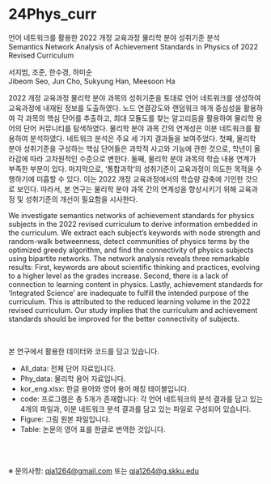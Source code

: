 # 24Phys_curr

언어 네트워크를 활용한 2022 개정 교육과정 물리학 분야 성취기준 분석<br/>
Semantics Network Analysis of Achievement Standards in Physics of 2022 Revised Curriculum

서지범, 조준, 한수경, 하미순<br/>
Jibeom Seo, Jun Cho, Sukyung Han, Meesoon Ha

2022 개정 교육과정 물리학 분야 과목의 성취기준을 토대로 언어 네트워크를 생성하여 교육과정에 내재된 정보를 도출하였다. 노드 연결강도와 랜덤워크 매개 중심성을 활용하여 각 과목의 핵심 단어를 추출하고, 최대 모듈도를 찾는 알고리듬을 활용하여 물리학 용어의 단어 커뮤니티를 탐색하였다. 물리학 분야 과목 간의 연계성은 이분 네트워크를 활용하여 분석하였다. 네트워크 분석은 주요 세 가지 결과들을 보여주었다. 첫째, 물리학 분야 성취기준을 구성하는 핵심 단어들은 과학적 사고와 기능에 관한 것으로, 학년이 올라감에 따라 고차원적인 수준으로 변한다. 둘째, 물리학 분야 과목의 학습 내용 연계가 부족한 부분이 있다. 마지막으로, ‘통합과학’의 성취기준이 교육과정이 의도한 목적을 수행하기에 미흡할 수 있다. 이는 2022 개정 교육과정에서의 학습량 감축에 기인한 것으로 보인다. 따라서, 본 연구는 물리학 분야 과목 간의 연계성을 향상시키기 위해 교육과정 및 성취기준의 개선이 필요함을 시사한다.

We investigate semantics networks of achievement standards for physics subjects in the 2022 revised curriculum to derive information embedded in the curriculum. We extract each subject’s keywords with node strength and random-walk betweenness, detect communities of physics terms by the optimized greedy algorithm, and find the connectivity of physics subjects using bipartite networks. The network analysis reveals three remarkable results: First, keywords are about scientific thinking and practices, evolving to a higher level as the grades increase. Second, there is a lack of connection to learning content in physics. Lastly, achievement standards for ‘Integrated Science’ are inadequate to fulfill the intended purpose of the curriculum. This is attributed to the reduced learning volume in the 2022 revised curriculum. Our study implies that the curriculum and achievement standards should be improved for the better connectivity of subjects.

<br/>

본 연구에서 활용한 데이터와 코드를 담고 있습니다.
- All_data: 전체 단어 자료입니다.
- Phy_data: 물리학 용어 자료입니다.
- kor_eng.xlsx: 한글 용어와 영어 용어 매칭 테이블입니다.
- code: 프로그램은 총 5개가 존재합니다: 각 언어 네트워크의 분석 결과를 담고 있는 4개의 파일과, 이분 네트워크 분석 결과를 담고 있는 파일로 구성되어 있습니다.
- Figure: 그림 원본 파일입니다.
- Table: 논문의 영어 표를 한글로 번역한 것입니다.

<br/><br/>

※ 문의사항: qja1264@gmail.com 또는 qja1264@g.skku.edu
